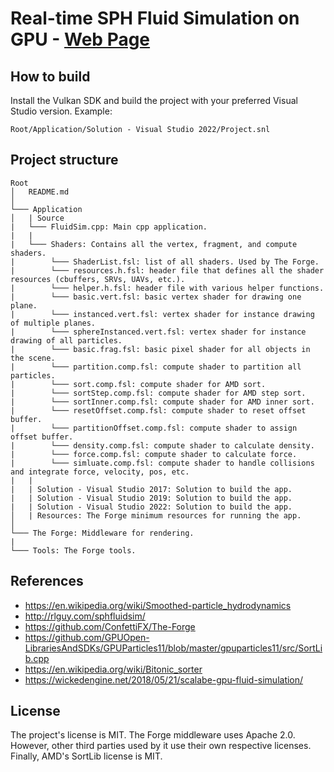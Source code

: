 # Real-time SPH Fluid Simulation on GPU - [Web Page](https://aminaliari.github.io/fluid-simulation-webpage)

## How to build
Install the Vulkan SDK and build the project with your preferred Visual Studio version. Example:
```
Root/Application/Solution - Visual Studio 2022/Project.snl
```

## Project structure
```
Root
│   README.md
│
└─── Application
│   | Source
|   └─── FluidSim.cpp: Main cpp application.
|   |
|   └─── Shaders: Contains all the vertex, fragment, and compute shaders.
|        └─── ShaderList.fsl: list of all shaders. Used by The Forge.
|        └─── resources.h.fsl: header file that defines all the shader resources (cbuffers, SRVs, UAVs, etc.).
|        └─── helper.h.fsl: header file with various helper functions.
|        └─── basic.vert.fsl: basic vertex shader for drawing one plane.
|        └─── instanced.vert.fsl: vertex shader for instance drawing of multiple planes.
|        └─── sphereInstanced.vert.fsl: vertex shader for instance drawing of all particles. 
|        └─── basic.frag.fsl: basic pixel shader for all objects in the scene.
|        └─── partition.comp.fsl: compute shader to partition all particles.
|        └─── sort.comp.fsl: compute shader for AMD sort.
|        └─── sortStep.comp.fsl: compute shader for AMD step sort.
|        └─── sortInner.comp.fsl: compute shader for AMD inner sort.
|        └─── resetOffset.comp.fsl: compute shader to reset offset buffer.
|        └─── partitionOffset.comp.fsl: compute shader to assign offset buffer.
|        └─── density.comp.fsl: compute shader to calculate density.
|        └─── force.comp.fsl: compute shader to calculate force.
|        └─── simluate.comp.fsl: compute shader to handle collisions and integrate force, velocity, pos, etc.
|   |
|   | Solution - Visual Studio 2017: Solution to build the app.
|   | Solution - Visual Studio 2019: Solution to build the app.
|   | Solution - Visual Studio 2022: Solution to build the app.
│   | Resources: The Forge minimum resources for running the app.
│
└─── The Forge: Middleware for rendering.
|
└─── Tools: The Forge tools.
```

## References
- https://en.wikipedia.org/wiki/Smoothed-particle_hydrodynamics
- http://rlguy.com/sphfluidsim/
- https://github.com/ConfettiFX/The-Forge
- https://github.com/GPUOpen-LibrariesAndSDKs/GPUParticles11/blob/master/gpuparticles11/src/SortLib.cpp
- https://en.wikipedia.org/wiki/Bitonic_sorter
- https://wickedengine.net/2018/05/21/scalabe-gpu-fluid-simulation/

## License
The project's license is MIT. The Forge middleware uses Apache 2.0. However, other third parties used by it use their own respective licenses. Finally, AMD's SortLib license is MIT.
